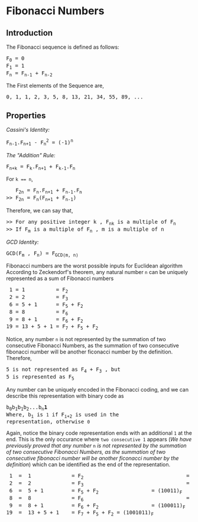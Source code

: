 # Fibonacci Numbers
## Introduction
The Fibonacci sequence is defined as follows:
<pre>
F<sub>0</sub> = 0
F<sub>1</sub> = 1
F<sub>n</sub> = F<sub>n-1</sub> + F<sub>n-2</sub>
</pre>
The First elements of the Sequence are,
<pre>
0, 1, 1, 2, 3, 5, 8, 13, 21, 34, 55, 89, ...
</pre>
## Properties
_Cassini's Identity:_
<pre>
F<sub>n-1</sub>.F<sub>n+1</sub> - F<sub>n</sub><sup>2</sup> = (-1)<sup>n</sup>
</pre>
_The "Addition" Rule:_
<pre>
F<sub>n+k</sub> = F<sub>k</sub>.F<sub>n+1</sub> + F<sub>k-1</sub>.F<sub>n</sub>
</pre>
For `k == n`,
<pre>
   F<sub>2n</sub> = F<sub>n</sub>.F<sub>n+1</sub> + F<sub>n-1</sub>.F<sub>n</sub>
>> F<sub>2n</sub> = F<sub>n</sub>(F<sub>n+1</sub> + F<sub>n-1</sub>)
</pre>
Therefore, we can say that,
<pre>
>> For any positive integer k , F<sub>nk</sub> is a multiple of F<sub>n</sub>
>> If F<sub>m</sub> is a multiple of F<sub>n</sub> , m is a multiple of n
</pre>
_GCD Identity:_
<pre>
GCD(F<sub>m</sub> , F<sub>n</sub>) = F<sub>GCD(m, n)</sub>
</pre>
Fibonacci numbers are the worst possible inputs for Euclidean algorithm <br>
According to Zeckendorf's theorem, any natural number `n` can be uniquely represented as a sum of Fibonacci numbers
<pre>
 1 = 1          = F<sub>2</sub>
 2 = 2          = F<sub>3</sub>
 6 = 5 + 1      = F<sub>5</sub> + F<sub>2</sub>
 8 = 8          = F<sub>6</sub>
 9 = 8 + 1      = F<sub>6</sub> + F<sub>2</sub>
19 = 13 + 5 + 1 = F<sub>7</sub> + F<sub>5</sub> + F<sub>2</sub>
</pre>
Notice, any number `n` is not represented by the summation of two consecutive Fibonacci Numbers, as the summation of two consecutive fibonacci number will be another ficonacci number by the definition. <br>
Therefore,
<pre>
5 is not represented as F<sub>4</sub> + F<sub>3</sub> , but
5 is represented as F<sub>5</sub>
</pre>
Any number can be uniquely encoded in the Fibonacci coding, and we can describe this representation with binary code as <pre>b<sub>0</sub>b<sub>1</sub>b<sub>1</sub>b<sub>2</sub>...b<sub>n</sub>**1**
Where, b<sub>i</sub> is `1` if F<sub>i+2</sub> is used in the representation, otherwise `0` </pre> 
Again, notice the binary code representation ends with an additional `1` at the end. This is the only occurance where `two consecutive 1` appears (_We have previously proved that any number_ `n` _is not represented by the summation of two consecutive Fibonacci Numbers, as the summation of two consecutive fibonacci number will be another ficonacci number by the definition_) which can be identified as the end of the representation.
<pre>
 1  =  1             = F<sub>2</sub>                                 = (11)<sub>F</sub>
 2  =  2             = F<sub>3</sub>                                 = (011)<sub>F</sub>
 6  =  5 + 1         = F<sub>5</sub> + F<sub>2</sub>                 = (10011)<sub>F</sub>
 8  =  8             = F<sub>6</sub>                                 = (000011)<sub>F</sub>
 9  =  8 + 1         = F<sub>6</sub> + F<sub>2</sub>                 = (100011)<sub>F</sub>
19  =  13 + 5 + 1    = F<sub>7</sub> + F<sub>5</sub> + F<sub>2</sub> = (1001011)<sub>F</sub>
</pre>


